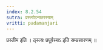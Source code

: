 ```yaml
---
index: 8.2.54
sutra: प्रस्त्योऽन्यतरस्याम्
vritti: padamanjari
---
```


 प्रस्तीम इति । ठ्स्त्यः प्रपूर्वस्यऽ इति सम्प्रसारणम् ॥